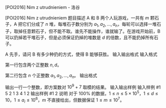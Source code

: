 



[POI2016] Nim z utrudnieniem - 洛谷














[POI2016] Nim z utrudnieniem
题目描述
A 和 B 两个人玩游戏，一共有 $m$ 颗石子，A 把它们分成了 $n$ 堆，每堆石子数分别为 $a_1,a_2,...,a_n$，每轮可以选择一堆石子，取掉任意颗石子，但不能不取。谁先不能操作，谁就输了。在游戏开始前，B 可以扔掉若干堆石子，但是必须保证扔掉的堆数是 $d$ 的倍数，且不能扔掉所有石子。

A 先手，请问 B 有多少种扔的方式，使得 B 能够获胜。
输入输出格式
输入格式

第一行包含两个正整数 $n,d$。

第二行包含 $n$ 个正整数 $a_1,a_2,...,a_n$。
输出格式

输出一行一个整数，即方案数对 $10^9+7$ 取模的结果。
输入输出样例
输入样例 #1
5 2
1 3 4 1 2
输出样例 #1
2
说明
对于 $100\%$ 的数据，$1\le n\le 5\times 10^5$，$1\le d\le 10$，$1\le a_i\le 10^6$，$m$ 不直接给出，但数据保证 $1\le m\le 10^7$。






